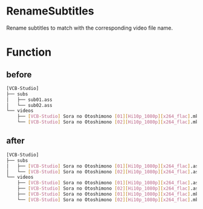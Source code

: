 # RenameSubtitles
Rename subtitles to match with the corresponding video file name.

# Function

## before

```bash
[VCB-Studio]
├── subs
│   ├── sub01.ass
│   └── sub02.ass
└── videos
    ├── [VCB-Studio] Sora no Otoshimono [01][Hi10p_1080p][x264_flac].mkv
    └── [VCB-Studio] Sora no Otoshimono [02][Hi10p_1080p][x264_flac].mkv
```

## after

```bash
[VCB-Studio]
├── subs
│   ├── [VCB-Studio] Sora no Otoshimono [01][Hi10p_1080p][x264_flac].ass
│   └── [VCB-Studio] Sora no Otoshimono [02][Hi10p_1080p][x264_flac].ass
└── videos
    ├── [VCB-Studio] Sora no Otoshimono [01][Hi10p_1080p][x264_flac].ass
    ├── [VCB-Studio] Sora no Otoshimono [02][Hi10p_1080p][x264_flac].ass
    ├── [VCB-Studio] Sora no Otoshimono [01][Hi10p_1080p][x264_flac].mkv
    └── [VCB-Studio] Sora no Otoshimono [02][Hi10p_1080p][x264_flac].mkv
```

